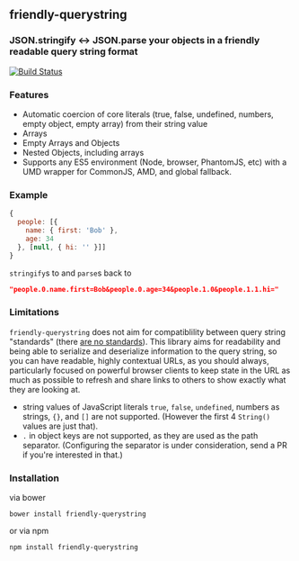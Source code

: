 ## friendly-querystring

### JSON.stringify <-> JSON.parse your objects in a friendly readable query string format

[![Build Status](https://secure.travis-ci.org/nathanboktae/friendly-querystring.png)](http://travis-ci.org/nathanboktae/friendly-querystring)

### Features

- Automatic coercion of core literals (true, false, undefined, numbers, empty object, empty array) from their string value
- Arrays
- Empty Arrays and Objects
- Nested Objects, including arrays
- Supports any ES5 environment (Node, browser, PhantomJS, etc) with a UMD wrapper for CommonJS, AMD, and global fallback.

### Example

```javascript
{
  people: [{
    name: { first: 'Bob' },
    age: 34
  }, [null, { hi: '' }]]
}
```

`stringify`s to and `parse`s back to

```json
"people.0.name.first=Bob&people.0.age=34&people.1.0&people.1.1.hi="
```

### Limitations

`friendly-querystring` does not aim for compatiblility between query string "standards" (there [are no standards](http://unixpapa.com/js/querystring.html)). This library aims for readability and being able to serialize and deserialize information to the query string, so you can have readable, highly contextual URLs, as you should always, particularly focused on powerful browser clients to keep state in the URL as much as possible to refresh and share links to others to show exactly what they are looking at.

- string values of JavaScript literals `true`, `false`, `undefined`, numbers as strings, `{}`, and `[]` are not supported. (However the first 4 `String()` values are just that).
- `.` in object keys are not supported, as they are used as the path separator. (Configuring the separator is under consideration, send a PR if you're interested in that.)

### Installation

via bower

```
bower install friendly-querystring
```

or via npm

```
npm install friendly-querystring
```